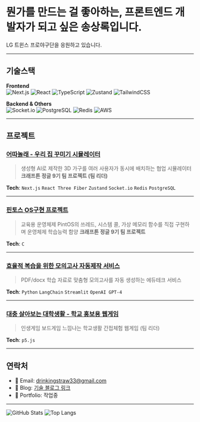 # 뭔가를 만드는 걸 좋아하는, 프론트엔드 개발자가 되고 싶은 송상록입니다.  

LG 트윈스 프로야구단을 응원하고 있습니다.

---

## 기술스택

**Frontend**  
![Next.js](https://img.shields.io/badge/Next.js-000000?style=flat-square&logo=next.js&logoColor=white)
![React](https://img.shields.io/badge/React-61DAFB?style=flat-square&logo=react&logoColor=black)
![TypeScript](https://img.shields.io/badge/TypeScript-3178C6?style=flat-square&logo=typescript&logoColor=white)
![Zustand](https://img.shields.io/badge/Zustand-443E38?style=flat-square)
![TailwindCSS](https://img.shields.io/badge/Tailwind-06B6D4?style=flat-square&logo=tailwindcss&logoColor=white)

**Backend & Others**  
![Socket.io](https://img.shields.io/badge/Socket.io-010101?style=flat-square&logo=socket.io&logoColor=white)
![PostgreSQL](https://img.shields.io/badge/PostgreSQL-4169E1?style=flat-square&logo=postgresql&logoColor=white)
![Redis](https://img.shields.io/badge/Redis-DC382D?style=flat-square&logo=redis&logoColor=white)
![AWS](https://img.shields.io/badge/AWS-232F3E?style=flat-square&logo=amazon-aws&logoColor=white)

---

## 프로젝트

### [어따놀래 - 우리 집 꾸미기 시뮬레이터](https://github.com/KJ-9th-NMM-Team2/wheretoput)
> 생성형 AI로 제작한 3D 가구를 여러 사용자가 동시에 배치하는 협업 시뮬레이터  
> **크래프톤 정글 9기 팀 프로젝트 (팀 리더)**

**Tech**: `Next.js` `React Three Fiber` `Zustand` `Socket.io` `Redis` `PostgreSQL`

---

### [핀토스 OS구현 프로젝트](https://github.com/ssumday24/pintos_week12)
> 교육용 운영체제 PintOS의 쓰레드, 시스템 콜, 가상 메모리 함수를 직접 구현하며 운영체제 학습능력 함양
> **크래프톤 정글 9기 팀 프로젝트**

**Tech**: `C`

---

### [효율적 복습을 위한 모의고사 자동제작 서비스](https://github.com/strawberry-tree/test_maker)
> PDF/docx 학습 자료로 맞춤형 모의고사를 자동 생성하는 에듀테크 서비스

**Tech**: `Python` `LangChain` `Streamlit` `OpenAI GPT-4`

---

### [대충 살아보는 대학생활 - 학교 홍보용 웹게임](https://github.com/strawberry-tree/snutopia)
> 인생게임 보드게임 느낌나는 학교생활 간접체험 웹게임 (팀 리더)

**Tech**: `p5.js`

---

## 연락처

- 📧 Email: drinkingstraw33@gmail.com
- 📝 Blog: [기술 블로그 링크](https://velog.io/@strawberry-tree/posts)
- 💼 Portfolio: 작업중

---

![GitHub Stats](https://github-readme-stats.vercel.app/api?username=strawberry-tree&show_icons=true&theme=radical)
![Top Langs](https://github-readme-stats.vercel.app/api/top-langs/?username=strawberry-tree&layout=compact&theme=radical)


